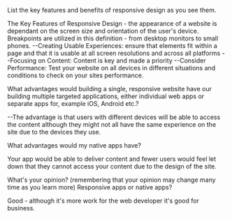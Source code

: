 List the key features and benefits of responsive design as you see them.

The Key Features of Responsive Design - the appearance of a website is dependant on the screen size and orientation of the user's device.  Breakpoints are utilized in this definition - from desktop monitors to small phones.
--Creating Usable Experiences: ensure that elements fit within a page and that it is usable at all screen resolutions and across all platforms
--Focusing on Content: Content is key and made a priority
--Consider Performance: Test your website on all devices in different situations and conditions to check on your sites performance.

What advantages would building a single, responsive website have our building multiple targeted applications, either individual web apps or separate apps for, example iOS, Android etc.?

--The advantage is that users with different devices will be able to access the content although they might not all have the same experience on the site due to the devices they use.

What advantages would my native apps have?

Your app would be able to deliver content and fewer users would feel let down that they cannot access your content due to the design of the site.

What's your opinion? (remembering that your opinion may change many time as you learn more) Responsive apps or native apps?

Good - although it's more work for the web developer it's good for business.